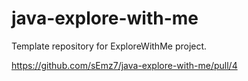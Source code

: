 # java-explore-with-me
Template repository for ExploreWithMe project.


https://github.com/sEmz7/java-explore-with-me/pull/4